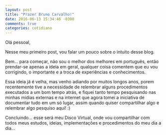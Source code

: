```yaml
---
layout: post
title: "Prazer Bruno Carvalho!"
date: 2016-06-13 15:34:46 -0300
comments: true
categories: cotidiano
---
```


Olá pessoal,

Nesse meu primeiro post, vou falar um pouco sobre o  intuito desse blog.

Bem... para começar, não sou o melhor dos melhores em português, então prendar-se apenas a ideia em geral, qualquer coisa comentem que eu vou corrigindo, o importante e a troca de experiências e conhecimentos.

Essa ideia já é velha, mas venho adiando por muitos longos anos, porem recentemente tive a necessidade de relembrar alguns procedimentos executados a um bom tempo atrás, e fiquei tanto tempo pesquisando nas minhas mídias externas e na internet que agora tomei a iniciativa de documentar tudo em um só lugar, assim quando quiser compartilhar algo e relembrar algo pesquiso aqui!  :)

Concluindo... esse será meu Disco Virtual, onde vou compartilhar com todos meus estudos, ideias, implementações e procedimentos do meu dia a dia...
